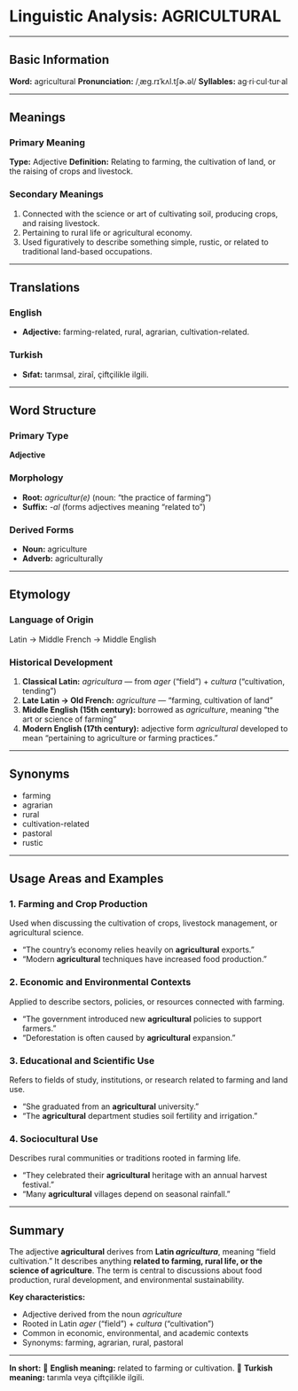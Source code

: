 # Linguistic Analysis: AGRICULTURAL

---

## Basic Information

**Word:** agricultural
**Pronunciation:** /ˌæɡ.rɪˈkʌl.tʃɚ.əl/
**Syllables:** ag·ri·cul·tur·al

---

## Meanings

### Primary Meaning

**Type:** Adjective
**Definition:** Relating to farming, the cultivation of land, or the raising of crops and livestock.

### Secondary Meanings

1. Connected with the science or art of cultivating soil, producing crops, and raising livestock.
2. Pertaining to rural life or agricultural economy.
3. Used figuratively to describe something simple, rustic, or related to traditional land-based occupations.

---

## Translations

### English

- **Adjective:** farming-related, rural, agrarian, cultivation-related.

### Turkish

- **Sıfat:** tarımsal, ziraî, çiftçilikle ilgili.

---

## Word Structure

### Primary Type

**Adjective**

### Morphology

- **Root:** _agricultur(e)_ (noun: “the practice of farming”)
- **Suffix:** _-al_ (forms adjectives meaning “related to”)

### Derived Forms

- **Noun:** agriculture
- **Adverb:** agriculturally

---

## Etymology

### Language of Origin

Latin → Middle French → Middle English

### Historical Development

1. **Classical Latin:** _agricultura_ — from _ager_ (“field”) + _cultura_ (“cultivation, tending”)
2. **Late Latin → Old French:** _agriculture_ — “farming, cultivation of land”
3. **Middle English (15th century):** borrowed as _agriculture_, meaning “the art or science of farming”
4. **Modern English (17th century):** adjective form _agricultural_ developed to mean “pertaining to agriculture or farming practices.”

---

## Synonyms

- farming
- agrarian
- rural
- cultivation-related
- pastoral
- rustic

---

## Usage Areas and Examples

### 1. **Farming and Crop Production**

Used when discussing the cultivation of crops, livestock management, or agricultural science.

- “The country’s economy relies heavily on **agricultural** exports.”
- “Modern **agricultural** techniques have increased food production.”

### 2. **Economic and Environmental Contexts**

Applied to describe sectors, policies, or resources connected with farming.

- “The government introduced new **agricultural** policies to support farmers.”
- “Deforestation is often caused by **agricultural** expansion.”

### 3. **Educational and Scientific Use**

Refers to fields of study, institutions, or research related to farming and land use.

- “She graduated from an **agricultural** university.”
- “The **agricultural** department studies soil fertility and irrigation.”

### 4. **Sociocultural Use**

Describes rural communities or traditions rooted in farming life.

- “They celebrated their **agricultural** heritage with an annual harvest festival.”
- “Many **agricultural** villages depend on seasonal rainfall.”

---

## Summary

The adjective **agricultural** derives from **Latin _agricultura_**, meaning “field cultivation.” It describes anything **related to farming, rural life, or the science of agriculture**. The term is central to discussions about food production, rural development, and environmental sustainability.

**Key characteristics:**

- Adjective derived from the noun _agriculture_
- Rooted in Latin _ager_ (“field”) + _cultura_ (“cultivation”)
- Common in economic, environmental, and academic contexts
- Synonyms: farming, agrarian, rural, pastoral

---

**In short:**
🔹 **English meaning:** related to farming or cultivation.
🔹 **Turkish meaning:** tarımla veya çiftçilikle ilgili.
